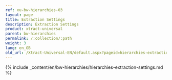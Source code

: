 ```yaml
---
ref: xu-bw-hierarchies-03
layout: page
title: Extraction Settings
description: Extraction Settings
product: xtract-universal
parent: bw-hierarchies
permalink: /:collection/:path
weight: 3
lang: en_GB
old_url: /Xtract-Universal-EN/default.aspx?pageid=hierarchies-extraction-settings
---
```



{% include _content/en/bw-hierarchies/hierarchies-extraction-settings.md %}
